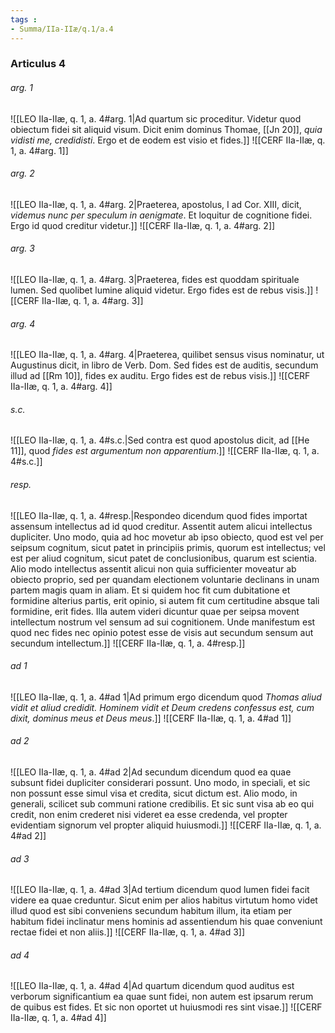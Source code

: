 ```yaml
---
tags : 
- Summa/IIa-IIæ/q.1/a.4
---
```


### Articulus 4

###### arg. 1
![[LEO IIa-IIæ, q. 1, a. 4#arg. 1|Ad quartum sic proceditur. Videtur quod obiectum fidei sit aliquid visum. Dicit enim dominus Thomae, [[Jn 20]], *quia vidisti me, credidisti*. Ergo et de eodem est visio et fides.]]
![[CERF IIa-IIæ, q. 1, a. 4#arg. 1]]

###### arg. 2
![[LEO IIa-IIæ, q. 1, a. 4#arg. 2|Praeterea, apostolus, I ad Cor. XIII, dicit, *videmus nunc per speculum in aenigmate*. Et loquitur de cognitione fidei. Ergo id quod creditur videtur.]]
![[CERF IIa-IIæ, q. 1, a. 4#arg. 2]]

###### arg. 3
![[LEO IIa-IIæ, q. 1, a. 4#arg. 3|Praeterea, fides est quoddam spirituale lumen. Sed quolibet lumine aliquid videtur. Ergo fides est de rebus visis.]]
![[CERF IIa-IIæ, q. 1, a. 4#arg. 3]]

###### arg. 4
![[LEO IIa-IIæ, q. 1, a. 4#arg. 4|Praeterea, quilibet sensus visus nominatur, ut Augustinus dicit, in libro de Verb. Dom. Sed fides est de auditis, secundum illud ad [[Rm 10]], fides ex auditu. Ergo fides est de rebus visis.]]
![[CERF IIa-IIæ, q. 1, a. 4#arg. 4]]

###### s.c.
![[LEO IIa-IIæ, q. 1, a. 4#s.c.|Sed contra est quod apostolus dicit, ad [[He 11]], quod *fides est argumentum non apparentium*.]]
![[CERF IIa-IIæ, q. 1, a. 4#s.c.]]

###### resp.
![[LEO IIa-IIæ, q. 1, a. 4#resp.|Respondeo dicendum quod fides importat assensum intellectus ad id quod creditur. Assentit autem alicui intellectus dupliciter. Uno modo, quia ad hoc movetur ab ipso obiecto, quod est vel per seipsum cognitum, sicut patet in principiis primis, quorum est intellectus; vel est per aliud cognitum, sicut patet de conclusionibus, quarum est scientia. Alio modo intellectus assentit alicui non quia sufficienter moveatur ab obiecto proprio, sed per quandam electionem voluntarie declinans in unam partem magis quam in aliam. Et si quidem hoc fit cum dubitatione et formidine alterius partis, erit opinio, si autem fit cum certitudine absque tali formidine, erit fides. Illa autem videri dicuntur quae per seipsa movent intellectum nostrum vel sensum ad sui cognitionem. Unde manifestum est quod nec fides nec opinio potest esse de visis aut secundum sensum aut secundum intellectum.]]
![[CERF IIa-IIæ, q. 1, a. 4#resp.]]

###### ad 1
![[LEO IIa-IIæ, q. 1, a. 4#ad 1|Ad primum ergo dicendum quod *Thomas aliud vidit et aliud credidit. Hominem vidit et Deum credens confessus est, cum dixit, dominus meus et Deus meus*.]]
![[CERF IIa-IIæ, q. 1, a. 4#ad 1]]

###### ad 2
![[LEO IIa-IIæ, q. 1, a. 4#ad 2|Ad secundum dicendum quod ea quae subsunt fidei dupliciter considerari possunt. Uno modo, in speciali, et sic non possunt esse simul visa et credita, sicut dictum est. Alio modo, in generali, scilicet sub communi ratione credibilis. Et sic sunt visa ab eo qui credit, non enim crederet nisi videret ea esse credenda, vel propter evidentiam signorum vel propter aliquid huiusmodi.]]
![[CERF IIa-IIæ, q. 1, a. 4#ad 2]]

###### ad 3
![[LEO IIa-IIæ, q. 1, a. 4#ad 3|Ad tertium dicendum quod lumen fidei facit videre ea quae creduntur. Sicut enim per alios habitus virtutum homo videt illud quod est sibi conveniens secundum habitum illum, ita etiam per habitum fidei inclinatur mens hominis ad assentiendum his quae conveniunt rectae fidei et non aliis.]]
![[CERF IIa-IIæ, q. 1, a. 4#ad 3]]

###### ad 4
![[LEO IIa-IIæ, q. 1, a. 4#ad 4|Ad quartum dicendum quod auditus est verborum significantium ea quae sunt fidei, non autem est ipsarum rerum de quibus est fides. Et sic non oportet ut huiusmodi res sint visae.]]
![[CERF IIa-IIæ, q. 1, a. 4#ad 4]]


